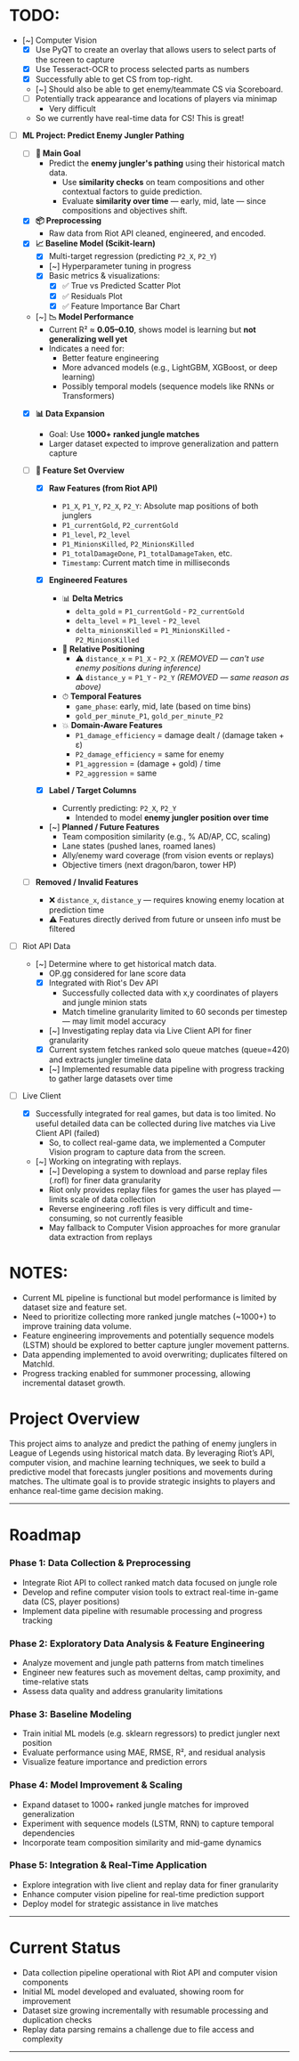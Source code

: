# TODO:
- [~] Computer Vision
    - [x] Use PyQT to create an overlay that allows users to select parts of the screen to capture
    - [x] Use Tesseract-OCR to process selected parts as numbers
    - [x] Successfully able to get CS from top-right.
    - [~] Should also be able to get enemy/teammate CS via Scoreboard.
    - [ ] Potentially track appearance and locations of players via minimap
        - Very difficult
    - So we currently have real-time data for CS! This is great!

- [ ] **ML Project: Predict Enemy Jungler Pathing**
    - [ ] **🎯 Main Goal**
        - Predict the **enemy jungler's pathing** using their historical match data.
            - Use **similarity checks** on team compositions and other contextual factors to guide prediction.
            - Evaluate **similarity over time** — early, mid, late — since compositions and objectives shift.
    - [x] **📦 Preprocessing**
        - Raw data from Riot API cleaned, engineered, and encoded.
    - [x] **📈 Baseline Model (Scikit-learn)**
        - [x] Multi-target regression (predicting `P2_X`, `P2_Y`)
        - [~] Hyperparameter tuning in progress
        - [x] Basic metrics & visualizations:
            - [x] ✅ True vs Predicted Scatter Plot
            - [x] ✅ Residuals Plot
            - [x] ✅ Feature Importance Bar Chart
    - [~] **📉 Model Performance**
        - Current R² ≈ **0.05–0.10**, shows model is learning but **not generalizing well yet**
        - Indicates a need for:
            - Better feature engineering
            - More advanced models (e.g., LightGBM, XGBoost, or deep learning)
            - Possibly temporal models (sequence models like RNNs or Transformers)
    - [x] **📊 Data Expansion**
        - Goal: Use **1000+ ranked jungle matches**
        - Larger dataset expected to improve generalization and pattern capture
    - [ ] **🧠 Feature Set Overview**
        - [x] **Raw Features (from Riot API)**
            - `P1_X`, `P1_Y`, `P2_X`, `P2_Y`: Absolute map positions of both junglers
            - `P1_currentGold`, `P2_currentGold`
            - `P1_level`, `P2_level`
            - `P1_MinionsKilled`, `P2_MinionsKilled`
            - `P1_totalDamageDone`, `P1_totalDamageTaken`, etc.
            - `Timestamp`: Current match time in milliseconds

        - [x] **Engineered Features**
            - 📊 **Delta Metrics**
                - `delta_gold` = `P1_currentGold` - `P2_currentGold`
                - `delta_level` = `P1_level` - `P2_level`
                - `delta_minionsKilled` = `P1_MinionsKilled` - `P2_MinionsKilled`
            - 📏 **Relative Positioning**
                - ⚠️ `distance_x` = `P1_X` - `P2_X` *(REMOVED — can't use enemy positions during inference)*
                - ⚠️ `distance_y` = `P1_Y` - `P2_Y` *(REMOVED — same reason as above)*
            - ⏱ **Temporal Features**
                - `game_phase`: early, mid, late (based on time bins)
                - `gold_per_minute_P1`, `gold_per_minute_P2`
            - 💥 **Domain-Aware Features**
                - `P1_damage_efficiency` = damage dealt / (damage taken + ε)
                - `P2_damage_efficiency` = same for enemy
                - `P1_aggression` = (damage + gold) / time
                - `P2_aggression` = same

        - [x] **Label / Target Columns**
            - Currently predicting: `P2_X`, `P2_Y`
                - Intended to model **enemy jungler position over time**

        - [~] **Planned / Future Features**
            - Team composition similarity (e.g., % AD/AP, CC, scaling)
            - Lane states (pushed lanes, roamed lanes)
            - Ally/enemy ward coverage (from vision events or replays)
            - Objective timers (next dragon/baron, tower HP)

    - [ ] **Removed / Invalid Features**
        - ❌ `distance_x`, `distance_y` — requires knowing enemy location at prediction time
        - ⚠️ Features directly derived from future or unseen info must be filtered

- [ ] Riot API Data
    - [~] Determine where to get historical match data.
        - OP.gg considered for lane score data
        - [x] Integrated with Riot's Dev API
            - Successfully collected data with x,y coordinates of players and jungle minion stats
            - Match timeline granularity limited to 60 seconds per timestep — may limit model accuracy
        - [~] Investigating replay data via Live Client API for finer granularity
        - [x] Current system fetches ranked solo queue matches (queue=420) and extracts jungler timeline data
        - [~] Implemented resumable data pipeline with progress tracking to gather large datasets over time

- [ ] Live Client
    - [x] Successfully integrated for real games, but data is too limited. No useful detailed data can be collected during live matches via Live Client API (failed)
        - So, to collect real-game data, we implemented a Computer Vision program to capture data from the screen.
    - [~] Working on integrating with replays.
        - [~] Developing a system to download and parse replay files (.rofl) for finer data granularity
        - Riot only provides replay files for games the user has played — limits scale of data collection
        - Reverse engineering .rofl files is very difficult and time-consuming, so not currently feasible
        - May fallback to Computer Vision approaches for more granular data extraction from replays

# NOTES:
- Current ML pipeline is functional but model performance is limited by dataset size and feature set.
- Need to prioritize collecting more ranked jungle matches (~1000+) to improve training data volume.
- Feature engineering improvements and potentially sequence models (LSTM) should be explored to better capture jungler movement patterns.
- Data appending implemented to avoid overwriting; duplicates filtered on MatchId.
- Progress tracking enabled for summoner processing, allowing incremental dataset growth.

# Project Overview

This project aims to analyze and predict the pathing of enemy junglers in League of Legends using historical match data. By leveraging Riot’s API, computer vision, and machine learning techniques, we seek to build a predictive model that forecasts jungler positions and movements during matches. The ultimate goal is to provide strategic insights to players and enhance real-time game decision making.

---

# Roadmap

### Phase 1: Data Collection & Preprocessing
- Integrate Riot API to collect ranked match data focused on jungle role
- Develop and refine computer vision tools to extract real-time in-game data (CS, player positions)
- Implement data pipeline with resumable processing and progress tracking

### Phase 2: Exploratory Data Analysis & Feature Engineering
- Analyze movement and jungle path patterns from match timelines
- Engineer new features such as movement deltas, camp proximity, and time-relative stats
- Assess data quality and address granularity limitations

### Phase 3: Baseline Modeling
- Train initial ML models (e.g. sklearn regressors) to predict jungler next position
- Evaluate performance using MAE, RMSE, R², and residual analysis
- Visualize feature importance and prediction errors

### Phase 4: Model Improvement & Scaling
- Expand dataset to 1000+ ranked jungle matches for improved generalization
- Experiment with sequence models (LSTM, RNN) to capture temporal dependencies
- Incorporate team composition similarity and mid-game dynamics

### Phase 5: Integration & Real-Time Application
- Explore integration with live client and replay data for finer granularity
- Enhance computer vision pipeline for real-time prediction support
- Deploy model for strategic assistance in live matches

---

# Current Status

- Data collection pipeline operational with Riot API and computer vision components
- Initial ML model developed and evaluated, showing room for improvement
- Dataset size growing incrementally with resumable processing and duplication checks
- Replay data parsing remains a challenge due to file access and complexity

---


